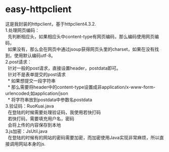 # easy-httpclient
这是我封装的httpclient，基于httpclient4.3.2.<br>
1.处理网页编码：<br> 
&nbsp;&nbsp;先判断相应头，如果相应头中content-type有网页编码，那么编码使用网页编码，<br>
&nbsp;&nbsp;如果没有，那么会在网页中通过jsoup获得网页头里的charset，如果在没有找到，使用默认编码utf-8。<br>
2.post请求：<br>
&nbsp;&nbsp;针对一般的post请求，直接设置header，postdata即可。<br>
&nbsp;&nbsp;针对不是表单提交的post请求<br>
&nbsp;&nbsp;* 如果想提交一段字符串<br>
&nbsp;&nbsp;* 那么需要将header中的content-type设置成非application/x-www-form-urlencoded;如application/json<br>
&nbsp;&nbsp;* 将字符串放到postdata中参数名postdata<br>
3.验证码：RuoKuai.java<br> 
&nbsp;&nbsp;在登陆的时候需要处理验证码，我使用若快打码<br>
&nbsp;&nbsp;若快打码，需要填充用户名，密码<br>
&nbsp;&nbsp;会将上传的内容保存到本地<br>
3.js加密：JsUtil.java<br> 
&nbsp;&nbsp;在登陆的时候有的网站的密码需要加密，而加密使用Java实现非常麻烦，所以直接调用网站本身的js.<br> 

